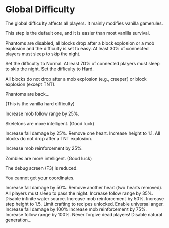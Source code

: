 # Global Difficulty

The global difficulty affects all players.
It mainly modifies vanilla gamerules.

<deflist collapsible="true">
    <def title="0 death" default-state="expanded">
        <p>This step is the default one, and it is easier than most vanilla survival.</p>
        <p>Phantoms are disabled, all blocks drop after a block explosion or a mob explosion and the difficulty is set to easy.
        At least 30% of connected players must sleep to skip the night.</p>
    </def>
    <def title="1 death" default-state="collapsed">
        Set the difficulty to Normal.
    </def>
    <def title="2 deaths" default-state="collapsed">
        At least 70% of connected players must sleep to skip the night.
    </def>
    <def title="3 and 4 deaths" default-state="collapsed">
        Set the difficulty to Hard.
    </def>
    <def title="5 and 6 deaths" default-state="collapsed">
        <p>All blocks do not drop after a mob explosion (e.g., creeper) or block explosion (except TNT).</p>
        <p>Phantoms are back...</p>
        <p>(This is the vanilla hard difficulty)</p>
    </def>
    <def title="7 deaths" default-state="collapsed">
        <p>Increase mob follow range by 25%.</p>
        <p>Skeletons are more intelligent. (Good luck)</p>
    </def>
    <def title="8 and 9 deaths" default-state="collapsed">
        Increase fall damage by 25%.
    </def>
    <def title="10 and 11 deaths" default-state="collapsed">
        Remove one heart.
    </def>
    <def title="12 deaths" default-state="collapsed">
        Increase height to 1.1.
    </def>
    <def title="13 and 14 deaths" default-state="collapsed">
        All blocks do not drop after a TNT explosion.
    </def>
    <def title="15 deaths" default-state="collapsed">
        <p>Increase mob reinforcement by 25%.</p>
        <p>Zombies are more intelligent. (Good luck)</p>
    </def>
    <def title="16 and 17 deaths" default-state="collapsed">
        <p>The debug screen (F3) is reduced.</p>
        <p>You cannot get your coordinates.</p>
    </def>
    <def title="18 and 19 deaths" default-state="collapsed">
        Increase fall damage by 50%.
    </def>
    <def title="20 and 21 deaths" default-state="collapsed">
        Remove another heart (two hearts removed).
    </def>
    <def title="22 deaths" default-state="collapsed">
        All players must sleep to pass the night.
    </def>
    <def title="23 deaths" default-state="collapsed">
        Increase follow range by 35%.
    </def>
    <def title="24 deaths" default-state="collapsed">
        Disable infinite water source.
    </def>
    <def title="25 deaths" default-state="collapsed">
        Increase mob reinforcement by 50%.
    </def>
    <def title="26 and 27 deaths" default-state="collapsed">
        Increase step height to 1.5.
    </def>
    <def title="28 and 29 deaths" default-state="collapsed">
        Limit crafting to recipes unlocked.
    </def>
    <def title="30 and 31 deaths" default-state="collapsed">
        Enable universal anger.
    </def>
    <def title="32 deaths" default-state="collapsed">
        Increase fall damage by 100%
    </def>
    <def title="33 and 34 deaths" default-state="collapsed">
        Increase mob reinforcement by 75%.
    </def>
    <def title="35 and 36 deaths" default-state="collapsed">
        Increase follow range by 100%.
    </def>
    <def title="37, 38 and 38 deaths" default-state="collapsed">
        Never forgive dead players!
    </def>
    <def title="40 deaths" default-state="collapsed">
        Disable natural generation...
    </def>
</deflist>
